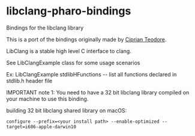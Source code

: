 # libclang-pharo-bindings
Bindings for the libclang library

This is a port of the bindings originally made by [Ciprian Teodore](http://smalltalkhub.com/#!/~CipT/LibClang).

LibClang is a stable high level C interface to clang.

See LibClangExample class for some usage scenarios

Ex: LibClangExample stdlibHFunctions -- list all functions declared in stdlib.h header file

IMPORTANT note 1: You need to have a 32 bit libclang library compiled on your machine to use this binding.

building 32 bit libclang shared library on macOS:

    configure --prefix=<your install path> --enable-optimized --target=i686-apple-darwin10
  
